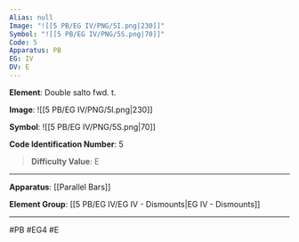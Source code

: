 ```yaml
---
Alias: null
Image: "![[5 PB/EG IV/PNG/5I.png|230]]"
Symbol: "![[5 PB/EG IV/PNG/5S.png|70]]"
Code: 5
Apparatus: PB
EG: IV
DV: E
---
```

**Element**: Double salto fwd. t.

**Image**:
![[5 PB/EG IV/PNG/5I.png|230]]

**Symbol**:
![[5 PB/EG IV/PNG/5S.png|70]]

**Code Identification Number**: 5

>**Difficulty Value**: E

___
**Apparatus**: [[Parallel Bars]]

**Element Group**: [[5 PB/EG IV/EG IV - Dismounts|EG IV - Dismounts]]
___
#PB #EG4 #E
